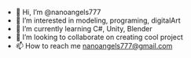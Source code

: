 - 👋 Hi, I’m @nanoangels777
- 👀 I’m interested in modeling, programing, digitalArt
- 🌱 I’m currently learning C#, Unity, Blender
- 💞️ I’m looking to collaborate on creating cool project
- 📫 How to reach me nanoangels777@gmail.com

<!---
nanoangels777/nanoangels777 is a ✨ special ✨ repository because its `README.md` (this file) appears on your GitHub profile.
You can click the Preview link to take a look at your changes.
--->
